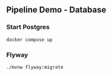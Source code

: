 ## Pipeline Demo - Database

### Start Postgres
```console
docker compose up
```

### Flyway
```console
./mvnw flyway:migrate
```
